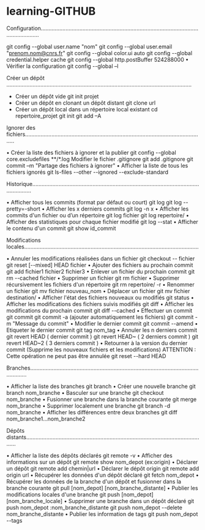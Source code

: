 # learning-GITHUB


Configuration...........................................................................................................................

git config --global user.name "nom"
git config --global user.email "prenom.nom@cnrs.fr"
git config --global color.ui auto
git config --global credential.helper cache
git config --global http.postBuffer 524288000
• Vérifier la configuration
git config --global –l


Créer un dépôt ........................................................................................................................

- Créer un dépôt vide 
git init projet
- Créer un dépôt en clonant un dépôt distant 
git clone url
- Créer un dépôt local dans un répertoire local existant 
cd repertoire_projet
git init git add –A



Ignorer des fichiers.....................................................................................................................

• Créer la liste des fichiers à ignorer et la publier
git config --global core.excludefiles **/*.log
Modifier le fichier .gitignore
git add .gitignore
git commit –m "Partage des fichiers à ignorer"
• Afficher la liste de tous les fichiers ignorés 
git ls-files --other --ignored --exclude-standard 


Historique............................................................................................................................

• Afficher tous les commits (format par défaut ou court)
git log 
git log --pretty=-short 
• Afficher les x derniers commits 
git log -n x
• Afficher les commits d'un fichier ou d’un répertoire
git log fichier
git log repertoire/
• Afficher des statistiques pour chaque fichier modifié 
git log --stat 
• Afficher le contenu d'un commit 
git show id_commit




Modifications locales.................................................................................................................

• Annuler les modifications réalisées dans un fichier
git checkout -- fichier
git reset [--mixed] HEAD fichier
• Ajouter des fichiers au prochain commit
git add fichier1 fichier2 fichier3
• Enlever un fichier du prochain commit
git rm --cached fichier
• Supprimer un fichier
git rm fichier
• Supprimer récursivement les fichiers d'un répertoire 
git rm repertoire/ -r
• Renommer un fichier 
git mv fichier nouveau_nom
• Déplacer un fichier 
git mv fichier destination/ 
• Afficher l'état des fichiers nouveaux ou modifiés 
git status
• Afficher les modifications des fichiers suivis modifiés
git diff
• Afficher les modifications du prochain commit 
git diff --cached
• Effectuer un commit 
git commit 
git commit -a (ajouter automatiquement les fichiers)
git commit -m "Message du commit"
• Modifier le dernier commit 
git commit --amend
• Etiqueter le dernier commit 
git tag nom_tag
• Annuler les n derniers commit 
git revert HEAD ( dernier commit )
git revert HEAD~ ( 2 derniers commit )
git revert HEAD~2 ( 3 derniers commit )
• Retourner à la version du dernier commit 
(Supprime les nouveaux fichiers et les modifications) 
ATTENTION : Cette opération ne peut pas être annulée
git reset --hard HEAD



Branches..........................................................................................................................

• Afficher la liste des branches 
git branch
• Créer une nouvelle branche 
git branch nom_branche
• Basculer sur une branche 
git checkout nom_branche
• Fusionner une branche dans la branche courante 
git merge nom_branche
• Supprimer localement une branche 
git branch -d nom_branche
• Afficher les différences entre deux branches 
git diff nom_branche1...nom_branche2




Dépôts distants......................................................................................................................

• Afficher la liste des dépôts déclarés 
git remote -v 
• Afficher des informations sur un dépôt
git remote show nom_depot (ex:origin)
• Déclarer un dépôt
git remote add chemin|url
• Déclarer le dépôt origin
git remote add origin url
• Récupérer les données d'un dépôt déclaré 
git fetch nom_depot
• Récupérer les données de la branche d'un dépôt
et fusionner dans la branche courante 
git pull [nom_depot] [nom_branche_distante] 
• Publier les modifications locales d'une branche
git push [nom_depot] [nom_branche_locale] 
• Supprimer une branche dans un dépôt déclaré 
git push nom_depot :nom_branche_distante
git push nom_depot --delete
nom_branche_distante
• Publier les information de tags
git push nom_depot --tags 
